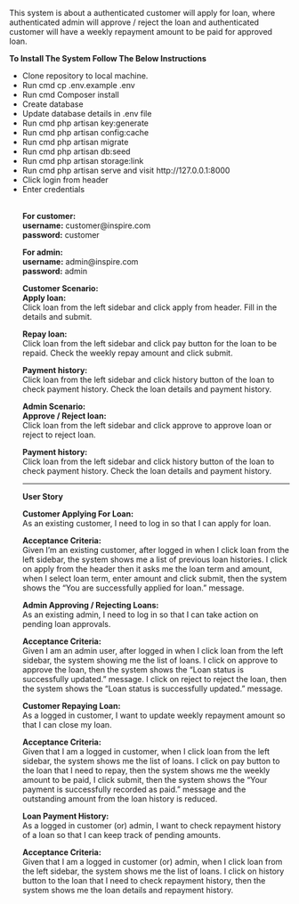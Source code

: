 <p>This system is about a authenticated customer will apply for loan, where authenticated admin will approve / reject the loan and authenticated customer will have a weekly repayment amount to be paid for approved loan.</p>
<Strong>To Install The System Follow The Below Instructions</strong><br>
<ul>
<li>Clone repository to local machine.</li>
<li>Run cmd cp .env.example .env</li>
<li>Run cmd Composer install</li>
<li>Create database</li>
<li>Update database details in .env file</li>
<li>Run cmd php artisan key:generate</li>
<li>Run cmd php artisan config:cache</li>
<li>Run cmd php artisan migrate</li>
<li>Run cmd php artisan db:seed</li>
<li>Run cmd php artisan storage:link</li>
<li>Run cmd php artisan serve and visit http://127.0.0.1:8000</li>
<li>Click login from header</li>
<li>Enter credentials</li>
    <br>
    <p><strong>For customer:</strong><br> 
<strong>username:</strong> customer@inspire.com<br>
<strong>password:</strong> customer</p>

<p><strong>For admin:</strong><br>
<strong>username:</strong> admin@inspire.com<br>
<strong>password:</strong> admin</p>

<p><strong>Customer Scenario:</strong><br>
    <strong>Apply loan:</strong><br>
Click loan from the left sidebar and click apply from header. Fill in the details and submit.</p>
    
<p><strong>Repay loan:</strong><br>
Click loan from the left sidebar and click pay button for the loan to be repaid. Check the weekly repay amount and click submit.</p>

<p><strong>Payment history:</strong><br>
Click loan from the left sidebar and click history button of the loan to check payment history. Check the loan details and payment history.</p>

<p><strong>Admin Scenario:</strong><br>
    <strong>Approve / Reject loan:</strong><br>
Click loan from the left sidebar and click approve to approve loan or reject to reject loan.</p>

<p><strong>Payment history:</strong><br>
Click loan from the left sidebar and click history button of the loan to check payment history. Check the loan details and payment history.</p>

<hr>

<strong>User Story </strong><br>
<p><strong>Customer Applying For Loan:</strong><br>
As an existing customer, I need to log in so that I can apply for loan.</p>

<p><strong>Acceptance Criteria:</strong><br>
Given I’m an existing customer, after logged in when I click loan from the left sidebar, the system shows me a list of previous loan histories. I click on apply from the header then it asks me the loan term and amount, when I select loan term, enter amount and click submit, then the system shows the “You are successfully applied for loan.” message.</p>

<p><strong>Admin Approving / Rejecting Loans:</strong><br>
As an existing admin, I need to log in so that I can take action on pending loan approvals.</p>

<p><strong>Acceptance Criteria:</strong><br>
Given I am an admin user, after logged in when I click loan from the left sidebar, the system showing me the list of loans. I click on approve to approve the loan, then the system shows the “Loan status is successfully updated.” message. I click on reject to reject the loan, then the system shows the “Loan status is successfully updated.” message.</p>

<p><strong>Customer Repaying Loan:</strong><br>
As a logged in customer, I want to update weekly repayment amount so that I can close my loan.</p>

<p><strong>Acceptance Criteria:</strong><br>
Given that I am a logged in customer, when I click loan from the left sidebar, the system shows me the list of loans. I click on pay button to the loan that I need to repay, then the system shows me the weekly amount to be paid, I click submit, then the system shows the “Your payment is successfully recorded as paid.” message and the outstanding amount from the loan history is reduced.</p>

<p><strong>Loan Payment History:</strong><br>
As a logged in customer (or) admin, I want to check repayment history of a loan so that I can keep track of pending amounts.</p>

<p><strong>Acceptance Criteria:</strong><br>
Given that I am a logged in customer (or) admin, when I click loan from the left sidebar, the system shows me the list of loans. I click on history button to the loan that I need to check repayment history, then the system shows me the loan details and repayment history. </p>
